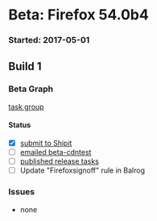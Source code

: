# Beta: Firefox 54.0b4

### Started: 2017-05-01

## Build 1

### Beta Graph
[task group](https://tools.taskcluster.net/push-inspector/#/hK6cgcAkQgaqDH3PB9MGNw)


#### Status
- [x] [submit to Shipit](https://wiki.mozilla.org/Release:Release_Automation_on_Mercurial:Starting_a_Release#Submit_to_Ship_It)
- [ ] [emailed beta-cdntest](../how-tos/relpro.md#1-email-drivers-re-release-live-on-test-channel)
- [ ] [published release tasks](../how-tos/relpro.md#3-publish-release)
- [ ] Update "Firefoxsignoff" rule in Balrog

### Issues
- none


